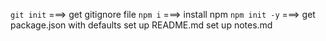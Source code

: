 `git init` ===> get gitignore file
`npm i` ===> install npm
`npm init -y` ===> get package.json with defaults
set up README.md
set up notes.md